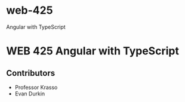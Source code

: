 # web-425
Angular with TypeScript

# WEB 425 Angular with TypeScript

## Contributors

<ul>
    <li>Professor Krasso</li>
    <li>Evan Durkin</li>
</ul>
